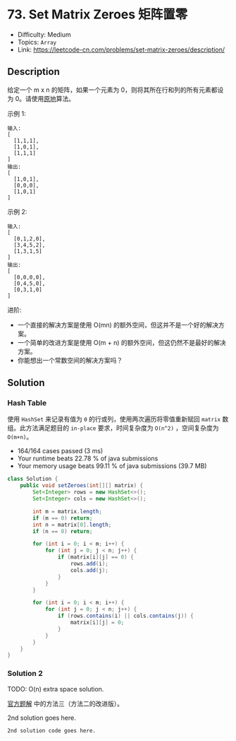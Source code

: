 # 73. Set Matrix Zeroes 矩阵置零

- Difficulty: Medium
- Topics: `Array`
- Link: https://leetcode-cn.com/problems/set-matrix-zeroes/description/

## Description

给定一个 m x n 的矩阵，如果一个元素为 0，则将其所在行和列的所有元素都设为 0。请使用[原地](http://baike.baidu.com/item/原地算法)算法。

示例 1:
```
输入: 
[
  [1,1,1],
  [1,0,1],
  [1,1,1]
]
输出: 
[
  [1,0,1],
  [0,0,0],
  [1,0,1]
]
```
示例 2:
```
输入: 
[
  [0,1,2,0],
  [3,4,5,2],
  [1,3,1,5]
]
输出: 
[
  [0,0,0,0],
  [0,4,5,0],
  [0,3,1,0]
]
```
进阶:

- 一个直接的解决方案是使用  O(mn) 的额外空间，但这并不是一个好的解决方案。
- 一个简单的改进方案是使用 O(m + n) 的额外空间，但这仍然不是最好的解决方案。
- 你能想出一个常数空间的解决方案吗？

## Solution

### Hash Table

使用 `HashSet` 来记录有值为 `0` 的行或列，使用两次遍历将零值重新赋回 `matrix` 数组。此方法满足题目的 `in-place` 要求，时间复杂度为 `O(n^2)` ，空间复杂度为 `O(m+n)`。

- 164/164 cases passed (3 ms)
- Your runtime beats 22.78 % of java submissions
- Your memory usage beats 99.11 % of java submissions (39.7 MB)

```java
class Solution {
    public void setZeroes(int[][] matrix) {
        Set<Integer> rows = new HashSet<>();
        Set<Integer> cols = new HashSet<>();

        int m = matrix.length;
        if (m == 0) return;
        int n = matrix[0].length;
        if (n == 0) return;

        for (int i = 0; i < m; i++) {
            for (int j = 0; j < n; j++) {
                if (matrix[i][j] == 0) {
                    rows.add(i);
                    cols.add(j);
                }
            }
        }

        for (int i = 0; i < m; i++) {
            for (int j = 0; j < n; j++) {
                if (rows.contains(i) || cols.contains(j)) {
                    matrix[i][j] = 0;
                }
            }
        }
    }
}
```

### Solution 2

TODO: O(n) extra space solution.

[官方题解](https://leetcode-cn.com/problems/set-matrix-zeroes/solution/ju-zhen-zhi-ling-by-leetcode/) 中的方法三（方法二的改进版）。

2nd solution goes here.

```lang
2nd solution code goes here.
```